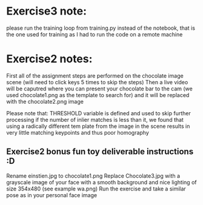 # Exercise3 note:
please run the training loop from training.py instead of the notebook, that is the one used for training as I had to run the code on a remote machine



# Exercise2 notes:
First all of the assignment steps are performed on the chocolate image scene (will need to click keys 5 times to skip the steps)
Then a live video will be caputred where you can present your chocolate bar to the cam (we used chocolate1.png as the template to search for) and it will be replaced with the chocolate2.png image


Please note that:
THRESHOLD variable is defined and used to skip further processing if the number
of inlier matches is less than it, we found that using a radically different tem
plate from the image in the scene results in very little matching keypoints and thus poor homography


## Exercise2 bonus fun toy deliverable instructions :D
Rename einstien.jpg to chocolate1.png 
Replace Chocolate3.jpg with a grayscale image of your face with a smooth background and nice lighting of size 354x480 (see example wa.png)
Run the exercise and take a similar pose as in your personal face image

